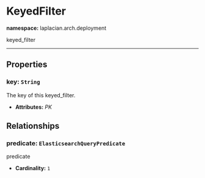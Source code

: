 # **KeyedFilter**
**namespace:** laplacian.arch.deployment

keyed_filter



---

## Properties

### key: `String`
The key of this keyed_filter.
- **Attributes:** *PK*

## Relationships

### predicate: `ElasticsearchQueryPredicate`
predicate
- **Cardinality:** `1`